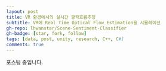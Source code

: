 ```yaml
---
layout: post
title: VR 환경에서의 실시간 광학흐름추정
subtitle: VR에 Real Time Optical Flow Estimation을 시뮬레이션
gh-repo: lhwanstar/Scene-Sentiment-Classifier
gh-badge: [star, fork, follow]
tags: [data, post, unity, research, C++, C#]
comments: true
---
```


포스팅 중입니다.
